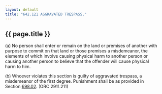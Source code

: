 ```yaml
---
layout: default 
title: "642.121 AGGRAVATED TRESPASS."
---
```


{{ page.title }}
----------------

​(a) No person shall enter or remain on the land or premises of another
with purpose to commit on that land or those premises a misdemeanor, the
elements of which involve causing physical harm to another person or
causing another person to believe that the offender will cause physical
harm to him.

​(b) Whoever violates this section is guilty of aggravated trespass, a
misdemeanor of the first degree. Punishment shall be as provided in
Section [698.02](38e2f631.html). (ORC 2911.211)
